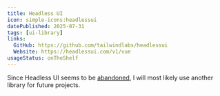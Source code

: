 ```yaml
---
title: Headless UI
icon: simple-icons:headlessui
datePublished: 2025-07-31
tags: [ui-library]
links:
  GitHub: https://github.com/tailwindlabs/headlessui
  Website: https://headlessui.com/v1/vue
usageStatus: onTheShelf
---
```


Since Headless UI seems to be [abandoned](https://github.com/tailwindlabs/headlessui/issues/3682), I will most likely use another library for future projects.
